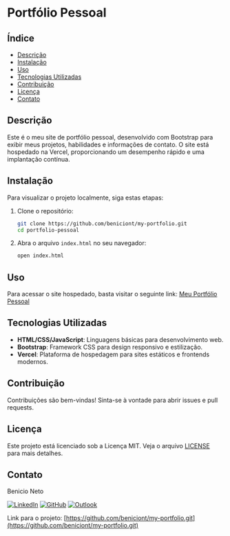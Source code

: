 # Portfólio Pessoal

## Índice

- [Descrição](#descrição)
- [Instalação](#instalação)
- [Uso](#uso)
- [Tecnologias Utilizadas](#tecnologias-utilizadas)
- [Contribuição](#contribuição)
- [Licença](#licença)
- [Contato](#contato)

## Descrição

Este é o meu site de portfólio pessoal, desenvolvido com Bootstrap para exibir meus projetos, habilidades e informações de contato. O site está hospedado na Vercel, proporcionando um desempenho rápido e uma implantação contínua.

## Instalação

Para visualizar o projeto localmente, siga estas etapas:

1. Clone o repositório:

    ```bash
    git clone https://github.com/beniciont/my-portfolio.git
    cd portfolio-pessoal
    ```

2. Abra o arquivo `index.html` no seu navegador:

    ```bash
    open index.html
    ```

## Uso

Para acessar o site hospedado, basta visitar o seguinte link: [Meu Portfólio Pessoal](https://portfolio-benicio.vercel.app)

## Tecnologias Utilizadas

- **HTML/CSS/JavaScript**: Linguagens básicas para desenvolvimento web.
- **Bootstrap**: Framework CSS para design responsivo e estilização.
- **Vercel**: Plataforma de hospedagem para sites estáticos e frontends modernos.

## Contribuição

Contribuições são bem-vindas! Sinta-se à vontade para abrir issues e pull requests.

## Licença

Este projeto está licenciado sob a Licença MIT. Veja o arquivo [LICENSE](LICENSE) para mais detalhes.

## Contato

Benicio Neto

[![LinkedIn](https://img.shields.io/badge/LinkedIn-000?style=for-the-badge&logo=linkedin&logoColor=0E76A8)](https://www.linkedin.com/in/benicio-neto/)
[![GitHub](https://img.shields.io/badge/GitHub-000?style=for-the-badge&logo=github&logoColor=white)](https://github.com/beniciont)
[![Outlook](https://img.shields.io/badge/Email-000?style=for-the-badge&logo=microsoft-outlook&logoColor=0078D4)](mailto:benicio.neto@outlook.com)

Link para o projeto: [https://github.com/beniciont/my-portfolio.git](https://github.com/beniciont/my-portfolio.git)
